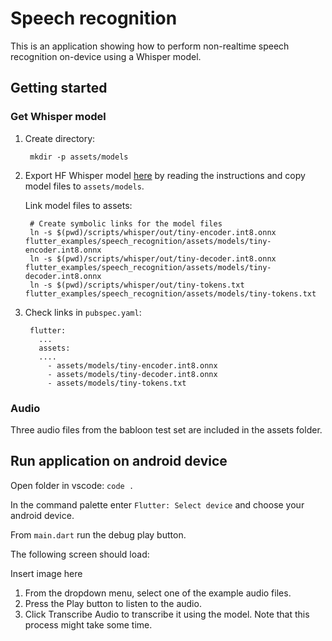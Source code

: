 # Speech recognition

This is an application showing how to perform non-realtime speech recognition on-device using a Whisper model.


## Getting started

### Get Whisper model

1. Create directory:

		mkdir -p assets/models

2. Export HF Whisper model [here](../../scripts/whisper) by reading the instructions and copy model files to `assets/models`.

	Link model files to assets:

		# Create symbolic links for the model files
		ln -s $(pwd)/scripts/whisper/out/tiny-encoder.int8.onnx flutter_examples/speech_recognition/assets/models/tiny-encoder.int8.onnx
		ln -s $(pwd)/scripts/whisper/out/tiny-decoder.int8.onnx flutter_examples/speech_recognition/assets/models/tiny-decoder.int8.onnx
		ln -s $(pwd)/scripts/whisper/out/tiny-tokens.txt flutter_examples/speech_recognition/assets/models/tiny-tokens.txt


4. Check links in `pubspec.yaml`:
	
		flutter:
		  ...
		  assets:
		  ....
		    - assets/models/tiny-encoder.int8.onnx
		    - assets/models/tiny-decoder.int8.onnx
		    - assets/models/tiny-tokens.txt

### Audio

Three audio files from the babloon test set are included in the assets folder.

## Run application on android device

Open folder in vscode: `code .`

In the command palette enter `Flutter: Select device` and choose your android device.

From `main.dart` run the debug play button.

The following screen should load:

Insert image here

1. From the dropdown menu, select one of the example audio files.
2. Press the Play button to listen to the audio.
3. Click Transcribe Audio to transcribe it using the model. Note that this process might take some time.
